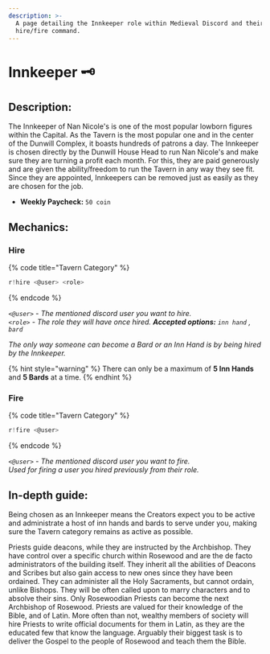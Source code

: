 ```yaml
---
description: >-
  A page detailing the Innkeeper role within Medieval Discord and their
  hire/fire command.
---
```


# Innkeeper 🗝️

## Description:

The Innkeeper of Nan Nicole's is one of the most popular lowborn figures within the Capital. As the Tavern is the most popular one and in the center of the Dunwill Complex, it boasts hundreds of patrons a day. The Innkeeper is chosen directly by the Dunwill House Head to run Nan Nicole's and make sure they are turning a profit each month. For this, they are paid generously and are given the ability/freedom to run the Tavern in any way they see fit. Since they are appointed, Innkeepers can be removed just as easily as they are chosen for the job.

* **Weekly Paycheck:** `50 coin`

## Mechanics:

### Hire

{% code title="Tavern Category" %}
```javascript
r!hire <@user> <role>
```
{% endcode %}

_`<@user>` - The mentioned discord user you want to hire.  
`<role>` - The role they will have once hired. **Accepted options:** `inn hand` , `bard`_

_The only way someone can become a Bard or an Inn Hand is by being hired by the Innkeeper._

{% hint style="warning" %}
There can only be a maximum of **5 Inn Hands** and **5 Bards** at a time.
{% endhint %}

### Fire

{% code title="Tavern Category" %}
```javascript
r!fire <@user>
```
{% endcode %}

_`<@user>` - The mentioned discord user you want to fire.  
Used for firing a user you hired previously from their role._

## In-depth guide:

Being chosen as an Innkeeper means the Creators expect you to be active and administrate a host of inn hands and bards to serve under you, making sure the Tavern category remains as active as possible.

Priests guide deacons, while they are instructed by the Archbishop. They have control over a specific church within Rosewood and are the de facto administrators of the building itself. They inherit all the abilities of Deacons and Scribes but also gain access to new ones since they have been ordained. They can administer all the Holy Sacraments, but cannot ordain, unlike Bishops. They will be often called upon to marry characters and to absolve their sins. Only Rosewoodian Priests can become the next Archbishop of Rosewood. Priests are valued for their knowledge of the Bible, and of Latin. More often than not, wealthy members of society will hire Priests to write official documents for them in Latin, as they are the educated few that know the language. Arguably their biggest task is to deliver the Gospel to the people of Rosewood and teach them the Bible.

